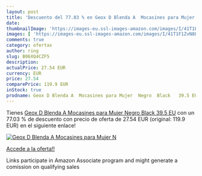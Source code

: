 ```yaml
---
layout: post
title: 'Descuento del 77.03 % en Geox D Blenda A  Mocasines para Mujer  N'
date: 
thumbnailImage: 'https://images-eu.ssl-images-amazon.com/images/I/41T1F1ZvN8L._SL200_.jpg'
images: [ 'https://images-eu.ssl-images-amazon.com/images/I/41T1F1ZvN8L._SL200_.jpg' ]
comments: true
category: ofertas
author: ring
slug: B06XQ4CZF5
description:
actualPrice: 27.54 EUR
currency: EUR
price: 27.54
comparePrice: 119.9 EUR
inStock: true
prodname: Geox D Blenda A  Mocasines para Mujer  Negro  Black   39.5 EU
---
```


Tienes [Geox D Blenda A  Mocasines para Mujer  Negro  Black   39.5 EU](https://www.amazon.es/dp/B06XQ4CZF5/?tag=tolees-21) con un 77.03 % de descuento con precio de oferta de 27.54 EUR (original: 119.9 EUR) en el siguiente enlace!

[![Geox D Blenda A  Mocasines para Mujer  N](https://images-eu.ssl-images-amazon.com/images/I/41T1F1ZvN8L._SL200_.jpg)](https://www.amazon.es/dp/B06XQ4CZF5/?tag=tolees-21)

[Accede a la oferta!!](https://www.amazon.es/dp/B06XQ4CZF5/?tag=tolees-21)

Links participate in Amazon Associate program and might generate a comission on qualifying sales



